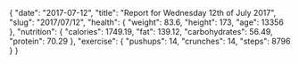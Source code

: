 {
    "date": "2017-07-12",
    "title": "Report for Wednesday 12th of July 2017",
    "slug": "2017\/07\/12",
    "health": {
        "weight": 83.6,
        "height": 173,
        "age": 13356
    },
    "nutrition": {
        "calories": 1749.19,
        "fat": 139.12,
        "carbohydrates": 56.49,
        "protein": 70.29
    },
    "exercise": {
        "pushups": 14,
        "crunches": 14,
        "steps": 8796
    }
}